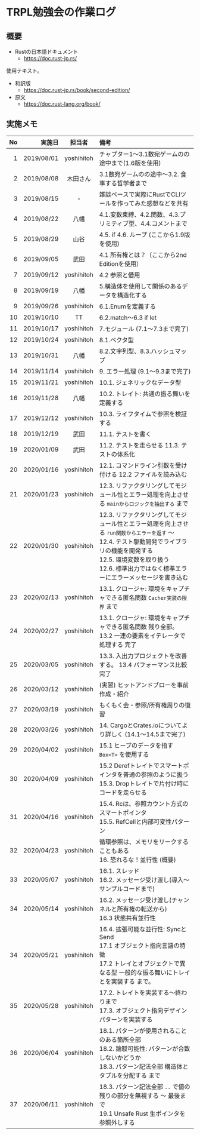 # TRPL勉強会の作業ログ

## 概要

- Rustの日本語ドキュメント
    - https://doc.rust-jp.rs/

使用テキスト。

- 和訳版
    - https://doc.rust-jp.rs/book/second-edition/
- 原文
    - https://doc.rust-lang.org/book/

## 実施メモ

| No | 実施日      | 担当者     | 備考
|---:|-----------:|:----------:|:-----
|  1 | 2019/08/01 | yoshihitoh | チャプター1〜3.1数宛ゲームのの途中まで(1.6版を使用)
|  2 | 2019/08/08 | 木田さん | 3.1数宛ゲームのの途中〜3.2. 食事する哲学者まで
|  3 | 2019/08/15 | - | 雑談ベースで実際にRustでCLIツールを作ってみた感想などを共有
|  4 | 2019/08/22 | 八幡 | 4.1.変数束縛、4.2.関数、4.3.プリミティブ型、4.4.コメントまで
|  5 | 2019/08/29 | 山谷 | 4.5. if 4.6. ループ (ここから1.9版を使用)
|  6 | 2019/09/05 | 武田 | 4.1 所有権とは？（ここから2nd Editionを使用）
|  7 | 2019/09/12 | yoshihitoh | 4.2 参照と借用
|  8 | 2019/09/19 | 八幡 | 5.構造体を使用して関係のあるデータを構造化する
|  9 | 2019/09/26 | yoshihitoh | 6.1.Enumを定義する
| 10 | 2019/10/10 | TT | 6.2.match〜6.3 if let
| 11 | 2019/10/17 | yoshihitoh | 7.モジュール (7.1〜7.3まで完了)
| 12 | 2019/10/24 | yoshihitoh | 8.1.ベクタ型
| 13 | 2019/10/31 | 八幡 | 8.2.文字列型、8.3.ハッシュマップ
| 14 | 2019/11/14 | yoshihitoh | 9. エラー処理 (9.1〜9.3まで完了)
| 15 | 2019/11/21 | yoshihitoh | 10.1. ジェネリックなデータ型
| 16 | 2019/11/28 | 八幡 | 10.2. トレイト: 共通の振る舞いを定義する
| 17 | 2019/12/12 | yoshihitoh | 10.3. ライフタイムで参照を検証する
| 18 | 2019/12/19 | 武田 | 11.1. テストを書く
| 19 | 2020/01/09 | 武田 | 11.2. テストを走らせる 11.3. テストの体系化
| 20 | 2020/01/16 | yoshihitoh | 12.1. コマンドライン引数を受け付ける 12.2 ファイルを読み込む
| 21 | 2020/01/23 | yoshihitoh | 12.3. リファクタリングしてモジュール性とエラー処理を向上させる `mainからロジックを抽出する` まで
| 22 | 2020/01/30 | yoshihitoh | 12.3. リファクタリングしてモジュール性とエラー処理を向上させる `run関数からエラーを返す` 〜 <br> 12.4. テスト駆動開発でライブラリの機能を開発する <br> 12.5. 環境変数を取り扱う <br> 12.6. 標準出力ではなく標準エラーにエラーメッセージを書き込む
| 23 | 2020/02/13 | yoshihitoh | 13.1. クロージャ: 環境をキャプチャできる匿名関数 `Cacher実装の限界` まで
| 24 | 2020/02/27 | yoshihitoh | 13.1. クロージャ: 環境をキャプチャできる匿名関数 残り全部。 13.2 一連の要素をイテレータで処理する 完了
| 25 | 2020/03/05 | yoshihitoh | 13.3. 入出力プロジェクトを改善する。 13.4 パフォーマンス比較 完了
| 26 | 2020/03/12 | yoshihitoh | (実習) ヒットアンドブローを事前作成・紹介
| 27 | 2020/03/19 | yoshihitoh | もくもく会・参照/所有権周りの復習
| 28 | 2020/03/26 | yoshihitoh | 14. CargoとCrates.ioについてより詳しく (14.1〜14.5まで完了)
| 29 | 2020/04/02 | yoshihitoh | 15.1 ヒープのデータを指す `Box<T>` を使用する
| 30 | 2020/04/09 | yoshihitoh | 15.2 Derefトレイトでスマートポインタを普通の参照のように扱う <br> 15.3. Dropトレイトで片付け時にコードを走らせる
| 31 | 2020/04/16 | yoshihitoh | 15.4. Rc<T>は、参照カウント方式のスマートポインタ <br> 15.5. RefCell<T>と内部可変性パターン
| 32 | 2020/04/23 | yoshihitoh | 循環参照は、メモリをリークすることもある <br> 16. 恐れるな！並行性 (概要)
| 33 | 2020/05/07 | yoshihitoh | 16.1. スレッド<br> 16.2. メッセージ受け渡し(導入〜サンプルコードまで)
| 34 | 2020/05/14 | yoshihitoh | 16.2. メッセージ受け渡し(チャンネルと所有権の転送から)<br> 16.3 状態共有並行性
| 34 | 2020/05/21 | yoshihitoh | 16.4. 拡張可能な並行性: SyncとSend <br> 17.1 オブジェクト指向言語の特徴 <br> 17.2 トレイとオブジェクトで異なる型 一般的な振る舞いにトレイとを実装する まで。
| 35 | 2020/05/28 | yoshihitoh | 17.2. トレイトを実装する〜終わりまで <br> 17.3. オブジェクト指向デザインパターンを実装する
| 36 | 2020/06/04 | yoshihitoh | 18.1. パターンが使用されることのある箇所全部 <br> 18.2. 論駁可能性: パターンが合致しないかどうか <br> 18.3. パターン記法全部 構造体とタプルを分配する まで
| 37 | 2020/06/11 | yoshihitoh | 18.3. パターン記法全部 `..` で値の残りの部分を無視する 〜 最後まで <br> 19.1  Unsafe Rust 生ポインタを参照外しする
